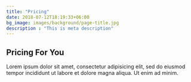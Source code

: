 ```yaml
---
title: "Pricing"
date: 2018-07-12T18:19:33+06:00
bg_image: images/background/page-title.jpg
description : "This is meta description"
---
```


## Pricing For You

Lorem ipsum dolor sit amet, consectetur adipisicing elit, sed do eiusmod <br> tempor incididunt ut labore et dolore magna aliqua. Ut enim ad minim.